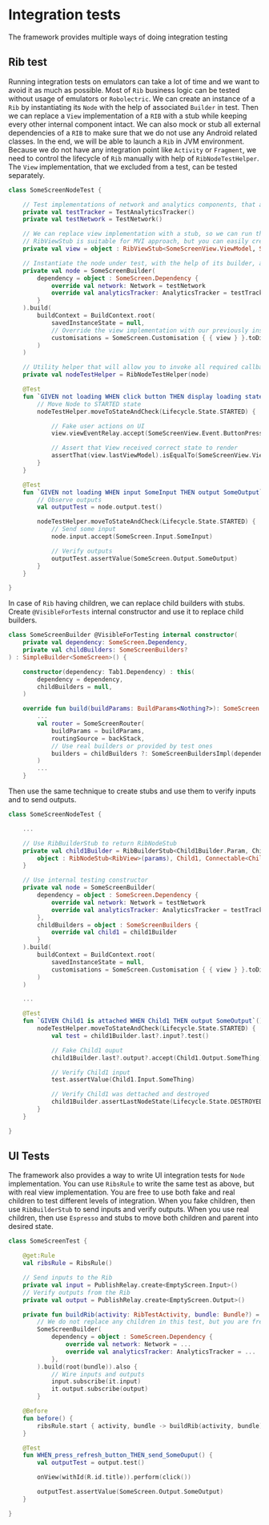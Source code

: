 # Integration tests

The framework provides multiple ways of doing integration testing

## Rib test

Running integration tests on emulators can take a lot of time and we want to avoid it as much as possible.
Most of `Rib` business logic can be tested without usage of emulators or `Robolectric`.
We can create an instance of a `Rib` by instantiating its `Node` with the help of associated `Builder` in test.
Then we can replace a `View` implementation of a `RIB` with a stub while keeping every other internal component intact.
We can also mock or stub all external dependencies of a `RIB` to make sure that we do not use any Android related classes.
In the end, we will be able to launch a `Rib` in JVM environment.
Because we do not have any integration point like `Activity` or `Fragment`, we need to control the lifecycle of `Rib` manually with help of `RibNodeTestHelper`.
The `View` implementation, that we excluded from a test, can be tested separately.

```kotlin
class SomeScreenNodeTest {

    // Test implementations of network and analytics components, that allow to stub results and verify function invocations
    private val testTracker = TestAnalyticsTracker()
    private val testNetwork = TestNetwork()

    // We can replace view implementation with a stub, so we can run this test without Robolectric
    // RibViewStub is suitable for MVI approach, but you can easily create your own View stub by implementing View interface
    private val view = object : RibViewStub<SomeScreenView.ViewModel, SomeScreenView.Event>(), SomeScreenView {}

    // Instantiate the node under test, with the help of its builder, and provide the test implementation dependencies
    private val node = SomeScreenBuilder(
        dependency = object : SomeScreen.Dependency {
            override val network: Network = testNetwork
            override val analyticsTracker: AnalyticsTracker = testTracker
        }
    ).build(
        buildContext = BuildContext.root(
            savedInstanceState = null,
            // Override the view implementation with our previously instantiated stub
            customisations = SomeScreen.Customisation { { view } }.toDirectory()
        )
    )

    // Utility helper that will allow you to invoke all required callbacks in order to setup the Node's state properly
    private val nodeTestHelper = RibNodeTestHelper(node)

    @Test
    fun `GIVEN not loading WHEN click button THEN display loading state`() {
        // Move Node to STARTED state
        nodeTestHelper.moveToStateAndCheck(Lifecycle.State.STARTED) {

            // Fake user actions on UI
            view.viewEventRelay.accept(SomeScreenView.Event.ButtonPressed)

            // Assert that View received correct state to render
            assertThat(view.lastViewModel).isEqualTo(SomeScreenView.ViewModel(isLoading = true))
        }
    }

    @Test
    fun `GIVEN not loading WHEN input SomeInput THEN output SomeOutput`() {
        // Observe outputs
        val outputTest = node.output.test()

        nodeTestHelper.moveToStateAndCheck(Lifecycle.State.STARTED) {
            // Send some input
            node.input.accept(SomeScreen.Input.SomeInput)

            // Verify outputs
            outputTest.assertValue(SomeScreen.Output.SomeOutput)
        }
    }

}
```

In case of `Rib` having children, we can replace child builders with stubs.
Create `@VisibleForTests` internal constructor and use it to replace child builders.

```kotlin
class SomeScreenBuilder @VisibleForTesting internal constructor(
    private val dependency: SomeScreen.Dependency,
    private val childBuilders: SomeScreenBuilders?
) : SimpleBuilder<SomeScreen>() {

    constructor(dependency: Tab1.Dependency) : this(
        dependency = dependency,
        childBuilders = null,
    )

    override fun build(buildParams: BuildParams<Nothing?>): SomeScreen {
        ...
        val router = SomeScreenRouter(
            buildParams = buildParams,
            routingSource = backStack,
            // Use real builders or provided by test ones
            builders = childBuilders ?: SomeScreenBuildersImpl(dependency)
        )
        ...
    }
```

Then use the same technique to create stubs and use them to verify inputs and to send outputs.

```kotlin
class SomeScreenNodeTest {

    ...

    // Use RibBuilderStub to return RibNodeStub
    private val child1Builder = RibBuilderStub<Child1Builder.Param, Child1> { params ->
        object : RibNodeStub<RibView>(params), Child1, Connectable<Child1.Input, Child1.Output> by NodeConnector()
    }    

    // Use internal testing constructor
    private val node = SomeScreenBuilder(
        dependency = object : SomeScreen.Dependency {
            override val network: Network = testNetwork
            override val analyticsTracker: AnalyticsTracker = testTracker
        },
        childBuilders = object : SomeScreenBuilders {
            override val child1 = child1Builder
        }
    ).build(
        buildContext = BuildContext.root(
            savedInstanceState = null,
            customisations = SomeScreen.Customisation { { view } }.toDirectory()
        )
    )

    ...

    @Test
    fun `GIVEN Child1 is attached WHEN Child1 THEN output SomeOutput`() {
        nodeTestHelper.moveToStateAndCheck(Lifecycle.State.STARTED) {
            val test = child1Builder.last?.input?.test()

            // Fake Child1 ouput
            child1Builder.last?.output?.accept(Child1.Output.SomeThing)

            // Verify Child1 input
            test.assertValue(Child1.Input.SomeThing)

            // Verify Child1 was dettached and destroyed
            child1Builder.assertLastNodeState(Lifecycle.State.DESTROYED)
        }
    }

}
```

## UI Tests

The framework also provides a way to write UI integration tests for `Node` implementation.
You can use `RibsRule` to write the same test as above, but with real view implementation.
You are free to use both fake and real children to test different levels of integration.
When you fake children, then use `RibBuilderStub` to send inputs and verify outputs.
When you use real children, then use `Espresso` and stubs to move both children and parent into desired state.

```kotlin
class SomeScreenTest {

    @get:Rule
    val ribsRule = RibsRule()

    // Send inputs to the Rib
    private val input = PublishRelay.create<EmptyScreen.Input>()
    // Verify outputs from the Rib
    private val output = PublishRelay.create<EmptyScreen.Output>()

    private fun buildRib(activity: RibTestActivity, bundle: Bundle?) =
        // We do not replace any children in this test, but you are free to do it
        SomeScreenBuilder(
            dependency = object : SomeScreen.Dependency {
                override val network: Network = ...
                override val analyticsTracker: AnalyticsTracker = ...
            },
        ).build(root(bundle)).also {
            // Wire inputs and outputs
            input.subscribe(it.input)
            it.output.subscribe(output)
        }

    @Before
    fun before() {
        ribsRule.start { activity, bundle -> buildRib(activity, bundle) }
    }

    @Test
    fun WHEN_press_refresh_button_THEN_send_SomeOuput() {
        val outputTest = output.test()

        onView(withId(R.id.title)).perform(click())

        outputTest.assertValue(SomeScreen.Output.SomeOutput)
    }

}
```
